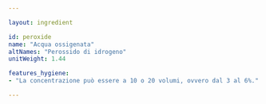 ```yaml
---

layout: ingredient

id: peroxide
name: "Acqua ossigenata"
altNames: "Perossido di idrogeno"
unitWeight: 1.44

features_hygiene:
- "La concentrazione può essere a 10 o 20 volumi, ovvero dal 3 al 6%."

---
```


